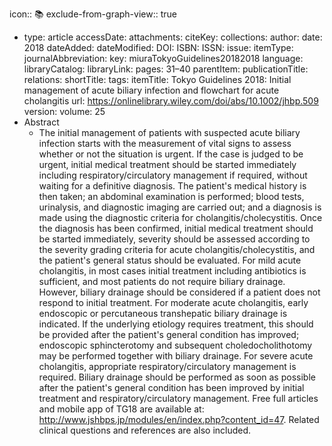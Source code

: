icon:: 📚
exclude-from-graph-view:: true

- type: article
  accessDate: 
  attachments: 
  citeKey: 
  collections: 
  author: 
  date: 2018
  dateAdded: 
  dateModified: 
  DOI: 
  ISBN: 
  ISSN: 
  issue: 
  itemType: 
  journalAbbreviation: 
  key: miuraTokyoGuidelines20182018
  language: 
  libraryCatalog: 
  libraryLink: 
  pages: 31–40
  parentItem: 
  publicationTitle: 
  relations: 
  shortTitle: 
  tags: 
  itemTitle: Tokyo Guidelines 2018: Initial management of acute biliary infection and flowchart for acute cholangitis
  url: https://onlinelibrary.wiley.com/doi/abs/10.1002/jhbp.509
  version: 
  volume: 25
- Abstract
	- The initial management of patients with suspected acute biliary infection starts with the measurement of vital signs to assess whether or not the situation is urgent. If the case is judged to be urgent, initial medical treatment should be started immediately including respiratory/circulatory management if required, without waiting for a definitive diagnosis. The patient's medical history is then taken; an abdominal examination is performed; blood tests, urinalysis, and diagnostic imaging are carried out; and a diagnosis is made using the diagnostic criteria for cholangitis/cholecystitis. Once the diagnosis has been confirmed, initial medical treatment should be started immediately, severity should be assessed according to the severity grading criteria for acute cholangitis/cholecystitis, and the patient's general status should be evaluated. For mild acute cholangitis, in most cases initial treatment including antibiotics is sufficient, and most patients do not require biliary drainage. However, biliary drainage should be considered if a patient does not respond to initial treatment. For moderate acute cholangitis, early endoscopic or percutaneous transhepatic biliary drainage is indicated. If the underlying etiology requires treatment, this should be provided after the patient's general condition has improved; endoscopic sphincterotomy and subsequent choledocholithotomy may be performed together with biliary drainage. For severe acute cholangitis, appropriate respiratory/circulatory management is required. Biliary drainage should be performed as soon as possible after the patient's general condition has been improved by initial treatment and respiratory/circulatory management. Free full articles and mobile app of TG18 are available at: http://www.jshbps.jp/modules/en/index.php?content_id=47. Related clinical questions and references are also included.
